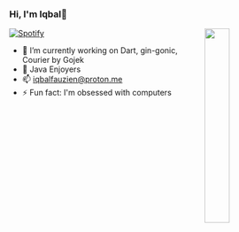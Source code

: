 ### Hi, I'm Iqbal👋


</details>


<a href="#"><img src="https://www.bing.com/images/create/buatkan-gambar-kucing-dengan-caption-berlatar-bela/1-65bfee430bb6470c858e076f0fba7fb3?id=o7f0bHvZnKsp6zM5gd9AoQ%3d%3d&view=detailv2&idpp=genimg&darkschemeovr=1&edgehub=1&FORM=GCRIDP?format=jpg&name=large" align="right" width="30%"></a>

[![Spotify](https://novatorem.bgstatic.vercel.app/api/spotify)](https://open.spotify.com/playlist/7MXJUTd9YYht4eKKEONoub?si=30926aba33334242)




- 🔭 I’m currently working on Dart, gin-gonic, Courier by Gojek
- 🌱 Java Enjoyers
- 📫 iqbalfauzien@proton.me
- ⚡ Fun fact: I'm obsessed with computers
